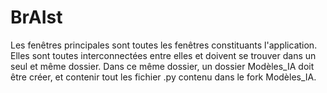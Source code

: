 # BrAIst
Les fenêtres principales sont toutes les fenêtres constituants l'application. Elles sont toutes interconnectées entre elles et doivent se trouver dans un seul et même dossier. Dans ce même dossier, un dossier Modèles_IA doit être créer, et contenir tout les fichier .py contenu dans le fork Modèles_IA.
